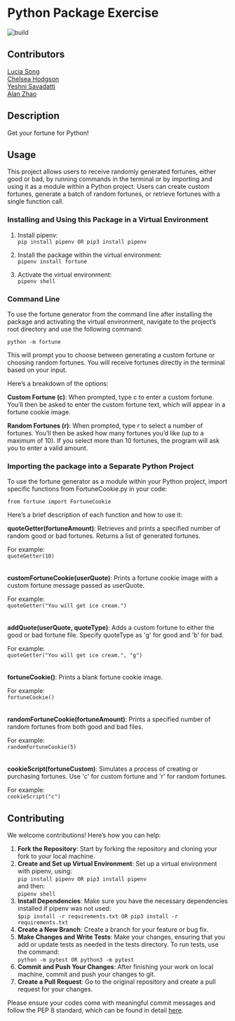 # Python Package Exercise
![build](https://github.com/software-students-fall2024/3-python-package-scooby-gang/actions/workflows/build.yaml/badge.svg) <br>
## Contributors
[Lucia Song](https://github.com/lys7942) <br>
[Chelsea Hodgson](https://github.com/Chelsea-Hodgson) <br>
[Yeshni Savadatti](https://github.com/yeshnii) <br>
[Alan Zhao](https://github.com/Alan3562) <br>

## Description
Get your fortune for Python!

## Usage
This project allows users to receive randomly generated fortunes, either good or bad, by running commands in the terminal or by importing and using it as a module within a Python project. Users can create custom fortunes, generate a batch of random fortunes, or retrieve fortunes with a single function call.

### Installing and Using this Package in a Virtual Environment
1. Install pipenv: <br>
```pip install pipenv OR pip3 install pipenv``` <br>

2. Install the package within the virtual environment: <br>
```pipenv install fortune``` <br>

3. Activate the virtual environment: <br>
```pipenv shell``` <br>

### Command Line
To use the fortune generator from the command line after installing the package and activating the virtual environment, navigate to the project’s root directory and use the following command:

```python -m fortune```

This will prompt you to choose between generating a custom fortune or choosing random fortunes. You will receive fortunes directly in the terminal based on your input.

Here’s a breakdown of the options:

**Custom Fortune (c)**: When prompted, type c to enter a custom fortune. You’ll then be asked to enter the custom fortune text, which will appear in a fortune cookie image.

**Random Fortunes (r)**: When prompted, type r to select a number of fortunes. You’ll then be asked how many fortunes you’d like (up to a maximum of 10). If you select more than 10 fortunes, the program will ask you to enter a valid amount.

### Importing the package into a Separate Python Project
To use the fortune generator as a module within your Python project, import specific functions from FortuneCookie.py in your code:

```from fortune import FortuneCookie```

Here’s a brief description of each function and how to use it: <br>

**quoteGetter(fortuneAmount)**: Retrieves and prints a specified number of random good or bad fortunes. Returns a list of generated fortunes.<br>

For example: <br>
```quoteGetter(10)``` <br>
<br> <br>
**customFortuneCookie(userQuote)**: Prints a fortune cookie image with a custom fortune message passed as userQuote.<br>

For example: <br>
```quoteGetter("You will get ice cream.")``` <br>
<br> <br>
**addQuote(userQuote, quoteType)**: Adds a custom fortune to either the good or bad fortune file. Specify quoteType as 'g' for good and 'b' for bad.<br>

For example: <br>
```quoteGetter("You will get ice cream.", "g")``` <br>
<br> <br>
**fortuneCookie()**: Prints a blank fortune cookie image.<br>

For example: <br>
```fortuneCookie()``` <br>
<br> <br>
**randomFortuneCookie(fortuneAmount)**: Prints a specified number of random fortunes from both good and bad files.<br>

For example: <br>
```randomFortuneCookie(5)``` <br>
<br><br>
**cookieScript(fortuneCustom)**: Simulates a process of creating or purchasing fortunes. Use 'c' for custom fortune and 'r' for random fortunes.<br>

For example: <br>
```cookieScript("c")``` <br>

## Contributing
We welcome contributions! Here’s how you can help:
1. **Fork the Repository**: Start by forking the repository and cloning your fork to your local machine.
2. **Create and Set up Virtual Environment**: Set up a virtual environment with pipenv, using: <br>
```pip install pipenv OR pip3 install pipenv``` <br>
and then: <br>
```pipenv shell``` <br>
3. **Install Dependencies**: Make sure you have the necessary dependencies installed if pipenv was not used: <br>
```$pip install -r requirements.txt OR pip3 install -r requirements.txt``` <br>
4. **Create a New Branch**: Create a branch for your feature or bug fix.
5. **Make Changes and Write Tests**: Make your changes, ensuring that you add or update tests as needed in the tests directory. To run tests, use the command: <br>
```python -m pytest OR python3 -m pytest``` <br>
6. **Commit and Push Your Changes**: After finishing your work on local machine, commit and push your changes to git.
7. **Create a Pull Request**: Go to the original repository and create a pull request for your changes.

Please ensure your codes come with meaningful commit messages and follow the PEP 8 standard, which can be found in detail [here](https://peps.python.org/pep-0008/).
